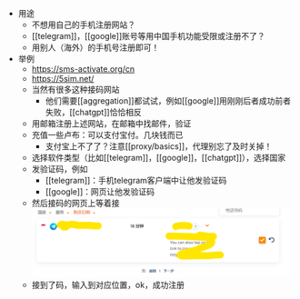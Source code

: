 - 用途
  - 不想用自己的手机注册网站？
  - [[telegram]]，[[google]]账号等用中国手机功能受限或注册不了？
  - 用别人（海外）的手机号注册即可！
- 举例
  - https://sms-activate.org/cn
  - https://5sim.net/
  - 当然有很多这种接码网站
    - 他们需要[[aggregation]]都试试，例如[[google]]用刚刚后者成功前者失败，[[chatgpt]]恰恰相反
  - 用邮箱注册上述网站，在邮箱中找邮件，验证
  - 充值一些卢布：可以支付宝付。几块钱而已
    - 支付宝上不了了？注意[[proxy/basics]]，代理别忘了及时关掉！
  - 选择软件类型（比如[[telegram]]，[[google]]，[[chatgpt]]），选择国家
  - 发验证码，例如
    - [[telegram]]：手机telegram客户端中让他发验证码
    - [[google]]：网页让他发验证码
  - 然后接码的网页上等着接
  ![](sms.png)
  - 接到了码，输入到对应位置，ok，成功注册